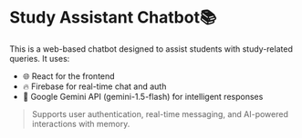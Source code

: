 # Study Assistant Chatbot📚

This is a web-based chatbot designed to assist students with study-related queries. It uses:

- 🌐 React for the frontend
- 🔥 Firebase for real-time chat and auth
- 🧠 Google Gemini API (gemini-1.5-flash) for intelligent responses

> Supports user authentication, real-time messaging, and AI-powered interactions with memory.
